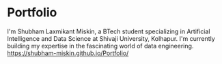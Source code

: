 # Portfolio
I'm Shubham Laxmikant Miskin, a BTech student specializing in Artificial Intelligence and Data Science at Shivaji University, Kolhapur. I'm currently building my  expertise in the fascinating world of data engineering.
https://shubham-miskin.github.io/Portfolio/
